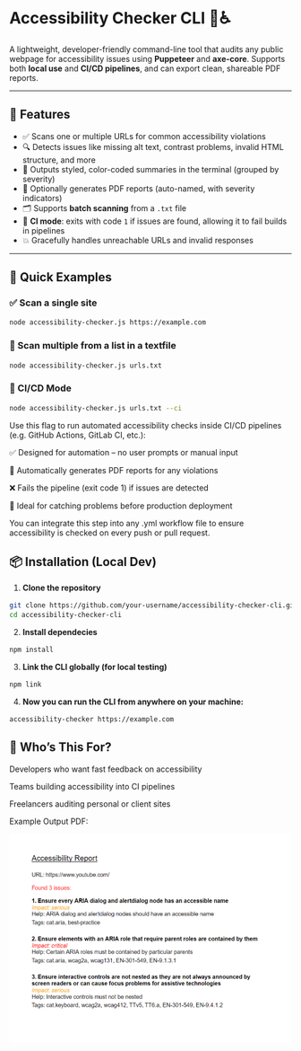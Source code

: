 # Accessibility Checker CLI 🧪♿

A lightweight, developer-friendly command-line tool that audits any public webpage for accessibility issues using **Puppeteer** and **axe-core**. Supports both **local use** and **CI/CD pipelines**, and can export clean, shareable PDF reports.

---

## 🚀 Features

- ✅ Scans one or multiple URLs for common accessibility violations
- 🔍 Detects issues like missing alt text, contrast problems, invalid HTML structure, and more
- 🎨 Outputs styled, color-coded summaries in the terminal (grouped by severity)
- 📄 Optionally generates PDF reports (auto-named, with severity indicators)
- 🗂️ Supports **batch scanning** from a `.txt` file
- 🤖 **CI mode**: exits with code `1` if issues are found, allowing it to fail builds in pipelines
- 💥 Gracefully handles unreachable URLs and invalid responses

---

## 🧪 Quick Examples

### ✅ Scan a single site
```bash
node accessibility-checker.js https://example.com
```

### 📁 Scan multiple from a list in a textfile
```bash
node accessibility-checker.js urls.txt
```

### 🤖 CI/CD Mode
```bash
node accessibility-checker.js urls.txt --ci
```
Use this flag to run automated accessibility checks inside CI/CD pipelines (e.g. GitHub Actions, GitLab CI, etc.):

✅ Designed for automation – no user prompts or manual input

📄 Automatically generates PDF reports for any violations

❌ Fails the pipeline (exit code 1) if issues are detected

🧪 Ideal for catching problems before production deployment

You can integrate this step into any .yml workflow file to ensure accessibility is checked on every push or pull request.


## 📦 Installation (Local Dev)

1. **Clone the repository**

```bash
git clone https://github.com/your-username/accessibility-checker-cli.git
cd accessibility-checker-cli
```

2. **Install dependecies**

```bash
npm install
```

3. **Link the CLI globally (for local testing)**

```bash
npm link
```

4. **Now you can run the CLI from anywhere on your machine:**

```bash
accessibility-checker https://example.com
```

## 👥 Who’s This For?

Developers who want fast feedback on accessibility

Teams building accessibility into CI pipelines

Freelancers auditing personal or client sites

Example Output PDF:

![Example Accessibility Report](./Example-Accessibility-Report.png)
